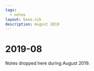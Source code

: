 ```yaml
---
tags:
  - notes
layout: base.njk
description: August 2019
---
```


# 2019-08

Notes dropped here during August 2019.